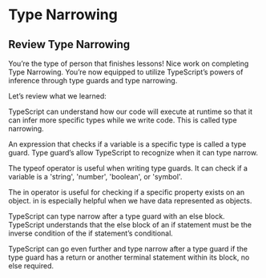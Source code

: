# Type Narrowing

## Review Type Narrowing

You’re the type of person that finishes lessons! Nice work on completing Type Narrowing. You’re now equipped to utilize TypeScript’s powers of inference through type guards and type narrowing. 

Let’s review what we learned:

TypeScript can understand how our code will execute at runtime so that it can infer more specific types while we write code. This is called type narrowing.

An expression that checks if a variable is a specific type is called a type guard. Type guard’s allow TypeScript to recognize when it can type narrow.

The typeof operator is useful when writing type guards. It can check if a variable is a 'string', 'number', 'boolean', or 'symbol'.

The in operator is useful for checking if a specific property exists on an object. in is especially helpful when we have data represented as objects.

TypeScript can type narrow after a type guard with an else block. TypeScript understands that the else block of an if statement must be the inverse condition of the if statement’s conditional.

TypeScript can go even further and type narrow after a type guard if the type guard has a return or another terminal statement within its block, no else required.